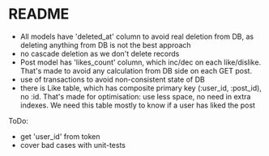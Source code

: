 # README

- All models have 'deleted_at' column to avoid real deletion from DB, as deleting anything from DB is not the best approach
- no cascade deletion as we don't delete records
- Post model has 'likes_count' column, which inc/dec on each like/dislike. That's made to avoid any calculation from DB side on each GET post.
- use of transactions to avoid non-consistent state of DB
- there is Like table, which has composite primary key (:user_id, :post_id), no :id. That's made for optimisation: use less space, no need in extra indexes. We need this table mostly to know if a user has liked the post

ToDo:
- get 'user_id' from token
- cover bad cases with unit-tests
